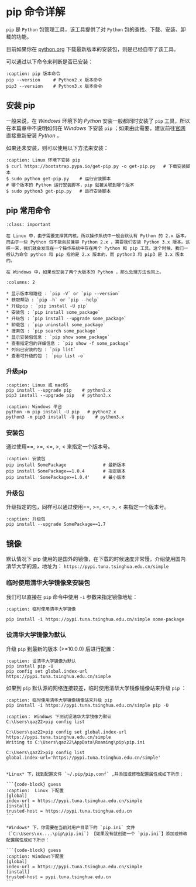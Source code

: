# pip 命令详解

`pip` 是 `Python` 包管理工具，该工具提供了对 `Python` 包的查找、下载、安装、卸载的功能。

目前如果你在 [python.org](https://www.python.org/) 下载最新版本的安装包，则是已经自带了该工具。

可以通过以下命令来判断是否已安装：

```{code-block} python
:caption: pip 版本命令
pip --version     # Python2.x 版本命令
pip3 --version    # Python3.x 版本命令
```

## 安装 pip

一般来说，在 *Windows* 环境下的 *Python* 安装一般都同时安装了 `pip` 工具，所以在本篇章中不说明如何在 *Windows* 下安装 `pip` ；如果由此需要，建议前往[官网](https://www.python.org/)直接重新安装 *Python* 。

如果还未安装，则可以使用以下方法来安装：

```{code-block} shell
:caption: Linux 环境下安装 pip
$ curl https://bootstrap.pypa.io/get-pip.py -o get-pip.py   # 下载安装脚本
$ sudo python get-pip.py    # 运行安装脚本
# 哪个版本的 Python 运行安装脚本，pip 就被关联到哪个版本
$ sudo python3 get-pip.py   # 运行安装脚本
```

## pip 常用命令


```{admonition} pip 与 pip3
:class: important

在 Linux 中，由于需要支撑其内核，所以操作系统中一般会默认有 Python 的 2.x 版本。而由于一些 Python 包不能向前兼容 Python 2.x ，需要我们安装 Python 3.x 版本。这样一来，我们就会发现在一个操作系统中存在两个 Python 和 pip 工具。这个时候，我们一般认为命令 python 和 pip 指的是 2.x 版本的，而 python3 和 pip3 是 3.x 版本的。

在 Windows 中，如果也安装了两个大版本的 Python ，那么处理方法也同上。
```

```{hlist}
:columns: 2

* 显示版本和路径 : `pip -V` or `pip --version`
* 获取帮助 : `pip -h` or `pip --help`
* 升级pip : `pip install -U pip`
* 安装包 : `pip install some_package`
* 升级包 : `pip install --upgrade some_package`
* 卸载包 : `pip uninstall some_package`
* 搜索包 : `pip search some_package`
* 显示安装包信息 : `pip show some_package`
* 查看指定包的详细信息 : `pip show -f some_package`
* 列出已安装的包 : `pip list`
* 查看可升级的包 ： `pip list -o`
```

### 升级pip

```{code-block} python
:caption: Linux 或 macOS
pip install --upgrade pip    # python2.x
pip3 install --upgrade pip   # python3.x
```

```{code-block} python
:caption: Windows 平台
python -m pip install -U pip   # python2.x
python3 -m pip3 install -U pip    # python3.x
```

### 安装包

通过使用==, >=, <=, >, < 来指定一个版本号。

```{code-block} python
:caption: 安装包
pip install SomePackage              # 最新版本
pip install SomePackage==1.0.4       # 指定版本
pip install 'SomePackage>=1.0.4'     # 最小版本
```

### 升级包

升级指定的包，同样可以通过使用==, >=, <=, >, < 来指定一个版本号。

```{code-block} python
:caption: 升级包
pip install --upgrade SomePackage==1.7
```


## 镜像

默认情况下 pip 使用的是国外的镜像，在下载的时候速度非常慢，介绍使用国内清华大学的源，地址为： `https://pypi.tuna.tsinghua.edu.cn/simple`

### 临时使用清华大学镜像来安装包

我们可以直接在 `pip` 命令中使用 `-i` 参数来指定镜像地址：

```{code-block} python
:caption: 临时使用清华大学镜像

pip install -i https://pypi.tuna.tsinghua.edu.cn/simple some-package
```

### 设清华大学镜像为默认

升级 `pip` 到最新的版本 (>=10.0.0) 后进行配置：

```{code-block} python
:caption: 设清华大学镜像为默认
pip install pip -U
pip config set global.index-url https://pypi.tuna.tsinghua.edu.cn/simple
```

如果到 `pip` 默认源的网络连接较差，临时使用清华大学镜像镜像站来升级 `pip` ：

```{code-block} python
:caption: 临时使用清华大学镜像镜像站来升级 pip
pip install -i https://pypi.tuna.tsinghua.edu.cn/simple pip -U
```


```{code-block} powershell
:caption： Windows 下测试设清华大学镜像为默认
C:\Users\qaz22>pip config list

C:\Users\qaz22>pip config set global.index-url https://pypi.tuna.tsinghua.edu.cn/simple
Writing to C:\Users\qaz22\AppData\Roaming\pip\pip.ini

C:\Users\qaz22>pip config list
global.index-url='https://pypi.tuna.tsinghua.edu.cn/simple'
```

````{admonition} 修改配置文件来设置默认镜像

*Linux* 下，找到配置文件 `~/.pip/pip.conf` ,并添加或修改配置属性成如下所示：

```{code-block} guess
:caption:  Linux 下配置
[global]
index-url = https://pypi.tuna.tsinghua.edu.cn/simple
[install]
trusted-host = https://pypi.tuna.tsinghua.edu.cn
```

*Windows* 下，你需要在当前对用户目录下的 `pip.ini` 文件（`C:\Users\xx....\pip\pip.ini`) 【如果没有就创建一个 `pip.ini`】添加或修改配置属性成如下所示：

```{code-block} guess
:caption: Windows下配置
[global]
index-url = https://pypi.tuna.tsinghua.edu.cn/simple
[install]
trusted-host = pypi.tuna.tsinghua.edu.cn
```

````
